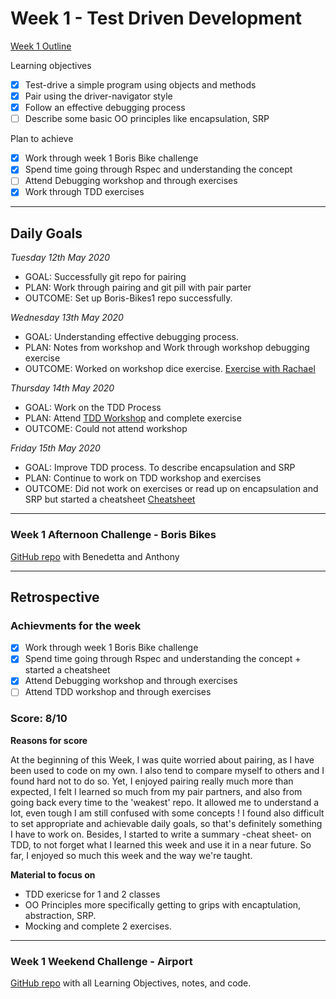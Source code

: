# Week 1 - Test Driven Development

[Week 1 Outline](https://github.com/makersacademy/course/blob/master/week_outlines.md#week-1)

Learning objectives 
- [x] Test-drive a simple program using objects and methods
- [x] Pair using the driver-navigator style
- [x] Follow an effective debugging process
- [ ] Describe some basic OO principles like encapsulation, SRP

Plan to achieve
- [x] Work through week 1 Boris Bike challenge
- [x] Spend time going through Rspec and understanding the concept
- [ ] Attend Debugging workshop and through exercises 
- [x] Work through TDD exercises 

---

## Daily Goals 

*Tuesday 12th May 2020*
 - GOAL: Successfully git repo for pairing
 - PLAN: Work through pairing and git pill with pair parter
 - OUTCOME: Set up Boris-Bikes1 repo successfully. 

 *Wednesday 13th May 2020*
 - GOAL: Understanding effective debugging process.
 - PLAN: Notes from workshop and Work through workshop debugging exercise
 - OUTCOME: Worked on workshop dice exercise. [Exercise with Rachael](https://github.com/victorvallet/TDD_workshop_week_1/blob/master/spec/dice_spec.rb)
 
  *Thursday 14th May 2020*
 - GOAL: Work on the TDD Process 
 - PLAN: Attend [TDD Workshop](https://github.com/makersacademy/skills-workshops/blob/master/week-1/TDD_process.md) and complete exercise
 - OUTCOME: Could not attend workshop

  *Friday 15th May 2020*
 - GOAL: Improve TDD process. To describe encapsulation and SRP
 - PLAN: Continue to work on TDD workshop and exercises
 - OUTCOME: Did not work on exercises or read up on encapsulation and SRP but started a cheatsheet [Cheatsheet](https://github.com/victorvallet/cheat-sheets) 

---

### Week 1 Afternoon Challenge - Boris Bikes

[GitHub repo](https://github.com/victorvallet/Boris-Bikes/commits/master) with Benedetta and Anthony

---

## Retrospective

### Achievments for the week

- [x] Work through week 1 Boris Bike challenge
- [x] Spend time going through Rspec and understanding the concept + started a cheatsheet
- [x] Attend Debugging workshop and through exercises 
- [ ] Attend TDD workshop and through exercises 

### Score: 8/10

**Reasons for score**

At the beginning of this Week, I was quite worried about pairing, as I have been used to code on my own. I also tend to compare myself to others and I found hard not to do so. Yet, I enjoyed pairing really much more than expected, I felt I learned so much from my pair partners, and also from going back every time to the 'weakest' repo. It allowed me to understand a lot, even tough I am still confused with some concepts ! I found also difficult to set appropriate and achievable daily goals, so that's definitely something I have to work on. Besides, I started to write a summary -cheat sheet- on TDD, to not forget what I learned this week and use it in a near future. So far, I enjoyed so much this week and the way we're taught.

 **Material to focus on**
  - TDD exericse for 1 and 2 classes
  - OO Principles more specifically getting to grips with encaptulation, abstraction, SRP.
  - Mocking and complete 2 exercises.

---
### Week 1 Weekend Challenge - Airport
[GitHub repo](https://github.com/victorvallet/airport_challenge) with all Learning Objectives, notes, and code.